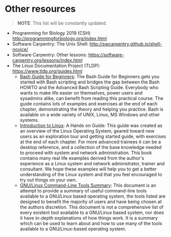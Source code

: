 # Other resources

> **NOTE**: This list will be constantly updated.
- Programming for Biology 2019 (CSH) http://programmingforbiology.org/index.html
- Software Carpentry: The Unix Shell: http://swcarpentry.github.io/shell-novice/
- Software Carpentry: Other lessons: https://software-carpentry.org/lessons/index.html
- The Linux Documentation Project (TLDP): https://www.tldp.org/guides.html
    - [Bash Guide for Beginners](https://www.tldp.org/LDP/Bash-Beginners-Guide/html/index.html): The Bash Guide for Beginners gets you started with Bash scripting and bridges the gap between the Bash HOWTO and the Advanced Bash Scripting Guide. Everybody who wants to make life easier on themselves, power users and sysadmins alike, can benefit from reading this practical course. The guide contains lots of examples and exercises at the end of each chapter, demonstrating the theory and helping you practice. Bash is available on a wide variety of UNIX, Linux, MS Windows and other systems.
    -  [Introduction to Linux](https://www.tldp.org/LDP/intro-linux/html/index.html): A Hands on Guide: This guide was created as an overview of the Linux Operating System, geared toward new users as an exploration tour and getting started guide, with exercises at the end of each chapter. For more advanced trainees it can be a desktop reference, and a collection of the base knowledge needed to proceed with system and network administration. This book contains many real life examples derived from the author's experience as a Linux system and network administrator, trainer and consultant. We hope these examples will help you to get a better understanding of the Linux system and that you feel encouraged to try out things on your own.
    - [GNU/Linux Command-Line Tools Summary](https://www.tldp.org/LDP/GNU-Linux-Tools-Summary/html/index.html): This document is an attempt to provide a summary of useful command-line tools available to a GNU/Linux based operating system, the tools listed are designed to benefit the majority of users and have being chosen at the authors discretion. This document is not a comprehensive list of every existent tool available to a GNU/Linux based system, nor does it have in-depth explanations of how things work. It is a summary which can be used to learn about and how to use many of the tools available to a GNU/Linux-based operating system.
